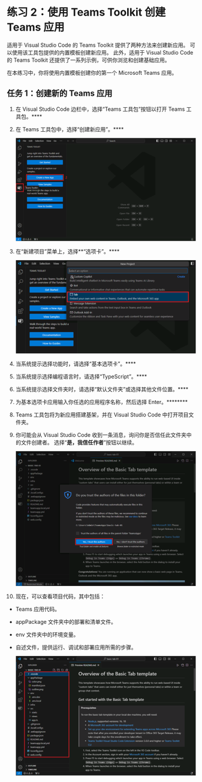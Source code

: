# 练习 2：使用 Teams Toolkit 创建 Teams 应用

适用于 Visual Studio Code 的 Teams Toolkit 提供了两种方法来创建新应用。 可以使用该工具包提供的内置模板创建新应用。 此外，适用于 Visual Studio Code 的 Teams Toolkit 还提供了一系列示例，可供你浏览和创建基础应用。 

在本练习中，你将使用内置模板创建你的第一个 Microsoft Teams 应用。

## 任务 1：创建新的 Teams 应用

1. 在 Visual Studio Code 边栏中，选择“Teams 工具包”按钮以打开 Teams 工具包。****
1. 在 Teams 工具包中，选择“创建新应用”。****

   ![创建新应用的屏幕截图](../../media/create-new-app.png)

1. 在“新建项目”菜单上，选择**“选项卡”。****

   ![选择选项卡的屏幕截图](../../media/new-select-tab.png)
   
1. 当系统提示选择功能时，请选择“基本选项卡”。****
1. 当系统提示选择编程语言时，请选择“TypeScript”。****
1. 当系统提示选择文件夹时，请选择“默认文件夹”或选择其他文件位置。****
1. 为基本选项卡应用输入你任选的应用程序名称，然后选择 Enter。********
1. Teams 工具包将为新应用搭建基架，并在 Visual Studio Code 中打开项目文件夹。
1. 你可能会从 Visual Studio Code 收到一条消息，询问你是否信任此文件夹中的文件创建者。 选择“**是，我信任作者**”按钮以继续。

   ![信任创建者的屏幕截图](../../media/trust-authors.png)

1. 现在，可以查看项目代码，其中包括：

- Teams 应用代码。
- appPackage 文件夹中的部署和清单文件。
- env 文件夹中的环境变量。
- 自述文件，提供运行、调试和部署应用所需的步骤。

  ![选项卡项目代码的屏幕截图](../../media/tab-project-code.png)
